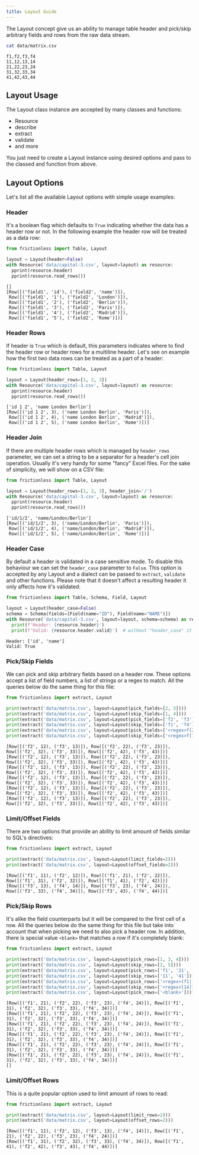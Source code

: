 ```yaml
---
title: Layout Guide
---
```


The Layout concept give us an ability to manage table header and pick/skip arbitrary fields and rows from the raw data stream.

```bash title="CLI"
cat data/matrix.csv
```
```csv
f1,f2,f3,f4
11,12,13,14
21,22,23,24
31,32,33,34
41,42,43,44
```

## Layout Usage

The Layout class instance are accepted by many classes and functions:

- Resource
- describe
- extract
- validate
- and more

You just need to create a Layout instance using desired options and pass to the classed and function from above.

## Layout Options

Let's list all the available Layout options with simple usage examples:

### Header

It's a boolean flag which defaults to `True` indicating whether the data has a header row or not. In the following example the header row will be treated as a data row:

```python
from frictionless import Table, Layout

layout = Layout(header=False)
with Resource('data/capital-3.csv', layout=layout) as resource:
  pprint(resource.header)
  pprint(resource.read_rows())
```
```
[]
[Row([('field1', 'id'), ('field2', 'name')]),
 Row([('field1', '1'), ('field2', 'London')]),
 Row([('field1', '2'), ('field2', 'Berlin')]),
 Row([('field1', '3'), ('field2', 'Paris')]),
 Row([('field1', '4'), ('field2', 'Madrid')]),
 Row([('field1', '5'), ('field2', 'Rome')])]
```

### Header Rows

If header is `True` which is default, this parameters indicates where to find the header row or header rows for a multiline header. Let's see on example how the first two data rows can be treated as a part of a header:

```python
from frictionless import Table, Layout

layout = Layout(header_rows=[1, 2, 3])
with Resource('data/capital-3.csv', layout=layout) as resource:
  pprint(resource.header)
  pprint(resource.read_rows())
```
```
['id 1 2', 'name London Berlin']
[Row([('id 1 2', 3), ('name London Berlin', 'Paris')]),
 Row([('id 1 2', 4), ('name London Berlin', 'Madrid')]),
 Row([('id 1 2', 5), ('name London Berlin', 'Rome')])]
```

### Header Join

If there are multiple header rows which is managed by `header_rows` parameter, we can set a string to be a separator for a header's cell join operation. Usually it's very handy for some "fancy" Excel files. For the sake of simplicity, we will show on a CSV file:

```python
from frictionless import Table, Layout

layout = Layout(header_rows=[1, 2, 3], header_join='/')
with Resource('data/capital-3.csv', layout=layout) as resource:
  pprint(resource.header)
  pprint(resource.read_rows())
```
```
['id/1/2', 'name/London/Berlin']
[Row([('id/1/2', 3), ('name/London/Berlin', 'Paris')]),
 Row([('id/1/2', 4), ('name/London/Berlin', 'Madrid')]),
 Row([('id/1/2', 5), ('name/London/Berlin', 'Rome')])]
```

### Header Case

By default a header is validated in a case sensitive mode. To disable this behaviour we can set the `header_case` parameter to `False`. This option is accepted by any Layout and a dialect can be passed to `extract`, `validate` and other functions. Please note that it doesn't affect a resulting header it only affects how it's validated:

```python
from frictionless import Table, Schema, Field, Layout

layout = Layout(header_case=False)
schema = Schema(fields=[Field(name="ID"), Field(name="NAME")])
with Resource('data/capital-3.csv', layout=layout, schema=schema) as resource:
  print(f'Header: {resource.header}')
  print(f'Valid: {resource.header.valid}')  # without "header_case" it will have 2 errors
```
```
Header: ['id', 'name']
Valid: True
```

### Pick/Skip Fields

We can pick and skip arbitrary fields based on a header row. These options accept a list of field numbers, a list of strings or a regex to match. All the queries below do the same thing for this file:

```python
from frictionless import extract, Layout

print(extract('data/matrix.csv', layout=Layout(pick_fields=[2, 3])))
print(extract('data/matrix.csv', layout=Layout(skip_fields=[1, 4])))
print(extract('data/matrix.csv', layout=Layout(pick_fields=['f2', 'f3'])))
print(extract('data/matrix.csv', layout=Layout(skip_fields=['f1', 'f4'])))
print(extract('data/matrix.csv', layout=Layout(pick_fields=['<regex>f[23]'])))
print(extract('data/matrix.csv', layout=Layout(skip_fields=['<regex>f[14]'])))
```
```
[Row([('f2', 12), ('f3', 13)]), Row([('f2', 22), ('f3', 23)]), Row([('f2', 32), ('f3', 33)]), Row([('f2', 42), ('f3', 43)])]
[Row([('f2', 12), ('f3', 13)]), Row([('f2', 22), ('f3', 23)]), Row([('f2', 32), ('f3', 33)]), Row([('f2', 42), ('f3', 43)])]
[Row([('f2', 12), ('f3', 13)]), Row([('f2', 22), ('f3', 23)]), Row([('f2', 32), ('f3', 33)]), Row([('f2', 42), ('f3', 43)])]
[Row([('f2', 12), ('f3', 13)]), Row([('f2', 22), ('f3', 23)]), Row([('f2', 32), ('f3', 33)]), Row([('f2', 42), ('f3', 43)])]
[Row([('f2', 12), ('f3', 13)]), Row([('f2', 22), ('f3', 23)]), Row([('f2', 32), ('f3', 33)]), Row([('f2', 42), ('f3', 43)])]
[Row([('f2', 12), ('f3', 13)]), Row([('f2', 22), ('f3', 23)]), Row([('f2', 32), ('f3', 33)]), Row([('f2', 42), ('f3', 43)])]
```

### Limit/Offset Fields

There are two options that provide an ability to limit amount of fields similar to SQL's directives:

```python
from frictionless import extract, Layout

print(extract('data/matrix.csv', layout=Layout(limit_fields=2)))
print(extract('data/matrix.csv', layout=Layout(offset_fields=2)))
```
```
[Row([('f1', 11), ('f2', 12)]), Row([('f1', 21), ('f2', 22)]), Row([('f1', 31), ('f2', 32)]), Row([('f1', 41), ('f2', 42)])]
[Row([('f3', 13), ('f4', 14)]), Row([('f3', 23), ('f4', 24)]), Row([('f3', 33), ('f4', 34)]), Row([('f3', 43), ('f4', 44)])]
```

### Pick/Skip Rows

It's alike the field counterparts but it will be compared to the first cell of a row. All the queries below do the same thing for this file but take into account that when picking we need to also pick a header row. In addition, there is special value `<blank>` that matches a row if it's completely blank:

```python
from frictionless import extract, Layout

print(extract('data/matrix.csv', layout=Layout(pick_rows=[1, 3, 4])))
print(extract('data/matrix.csv', layout=Layout(skip_rows=[2, 5])))
print(extract('data/matrix.csv', layout=Layout(pick_rows=['f1', '21', '31'])))
print(extract('data/matrix.csv', layout=Layout(skip_rows=['11', '41'])))
print(extract('data/matrix.csv', layout=Layout(pick_rows=['<regex>(f1|[23]1)'])))
print(extract('data/matrix.csv', layout=Layout(skip_rows=['<regex>[14]1'])))
print(extract('data/matrix.csv', layout=Layout(pick_rows=['<blank>'])))
```
```
[Row([('f1', 21), ('f2', 22), ('f3', 23), ('f4', 24)]), Row([('f1', 31), ('f2', 32), ('f3', 33), ('f4', 34)])]
[Row([('f1', 21), ('f2', 22), ('f3', 23), ('f4', 24)]), Row([('f1', 31), ('f2', 32), ('f3', 33), ('f4', 34)])]
[Row([('f1', 21), ('f2', 22), ('f3', 23), ('f4', 24)]), Row([('f1', 31), ('f2', 32), ('f3', 33), ('f4', 34)])]
[Row([('f1', 21), ('f2', 22), ('f3', 23), ('f4', 24)]), Row([('f1', 31), ('f2', 32), ('f3', 33), ('f4', 34)])]
[Row([('f1', 21), ('f2', 22), ('f3', 23), ('f4', 24)]), Row([('f1', 31), ('f2', 32), ('f3', 33), ('f4', 34)])]
[Row([('f1', 21), ('f2', 22), ('f3', 23), ('f4', 24)]), Row([('f1', 31), ('f2', 32), ('f3', 33), ('f4', 34)])]
[]
```

### Limit/Offset Rows

This is a quite popular option used to limit amount of rows to read:

```python
from frictionless import extract, Layout

print(extract('data/matrix.csv', layout=Layout(limit_rows=2)))
print(extract('data/matrix.csv', layout=Layout(offset_rows=2)))
```
```
[Row([('f1', 11), ('f2', 12), ('f3', 13), ('f4', 14)]), Row([('f1', 21), ('f2', 22), ('f3', 23), ('f4', 24)])]
[Row([('f1', 31), ('f2', 32), ('f3', 33), ('f4', 34)]), Row([('f1', 41), ('f2', 42), ('f3', 43), ('f4', 44)])]
```
